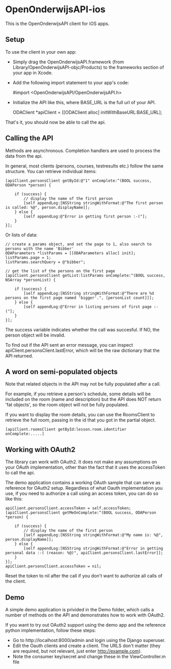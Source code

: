 OpenOnderwijsAPI-ios
====================

This is the OpenOnderwijsAPI client for iOS apps.

Setup
-----
To use the client in your own app:

* Simply drag the OpenOnderwijsAPI.framework (from Library/OpenOnderwijsAPI-objc/Products) to the frameworks section of your app in Xcode.
* Add the following import statement to your app's code:

    #import <OpenOnderwijsAPI/OpenOnderwijsAPI.h>

* Initialize the API like this, where BASE_URL is the full url of your API.

    ODAClient *apiClient = [[ODAClient alloc] initWithBaseURL:BASE_URL];

That's it, you should now be able to call the api.

Calling the API
---------------

Methods are asynchronous. Completion handlers are used to process the data from the api.

In general, most clients (persons, courses, testresults etc.) follow the same structure. You can retrieve individual items:

    [apiClient.personsClient getById:@"1" onComplete:^(BOOL success, ODAPerson *person) {
        
        if (success) {
            // display the name of the first person
            [self appendLog:[NSString stringWithFormat:@"The first person is called: %@", person.displayName]];
        } else {
            [self appendLog:@"Error in getting first person :-("];
        }
    }];
    
Or lists of data:

    // create a params object, and set the page to 1, also search to persons with the name 'Bibber'
    ODAParameters *listParams = [[ODAParameters alloc] init];
    listParams.page = 1;
    listParams.searchQuery = @"bibber";

    // get the list of the persons on the first page
    [apiClient.personsClient getList:listParams onComplete:^(BOOL success, NSArray *personList) {
     
        if (success) {
            [self appendLog:[NSString stringWithFormat:@"There are %d persons on the first page named 'bigger'.", [personList count]]];
        } else {
            [self appendLog:@"Error in listing persons of first page :-("];
        }
    }];


The success variable indicates whether the call was succesful. If NO, the person object will be invalid.

To find out if the API sent an error message, you can inspect apiClient.personsClient.lastError, which will be the raw dictionary that the API returned.

A word on semi-populated objects
--------------------------------
Note that related objects in the API may not be fully populated after a call.

For example, if you retrieve a person's schedule, some details will be included on the room (name and description) but the API does NOT return 'fat objects', so the room object will not be fully populated.

If you want to display the room details, you can use the RoomsClient to retrieve the full room, passing in the id that you got in the partial object.

    [apiClient.roomsClient getById:lesson.room.identifier onComplete:.....]

Working with OAuth2
-------------------
The library can work with OAuth2. It does not make any assumptions on your OAuth implementation, other than the fact that it uses the accessToken to call the api.

The demo application contains a working OAuth sample that can serve as reference for OAuth2 setup. Regardless of what Oauth implementation you use, if you need to authorize a call using an access token, you can do so like this:

    apiClient.personsClient.accessToken = self.accessToken;
    [apiClient.personsClient getMeOnComplete:^(BOOL success, ODAPerson *person) {
        
        if (success) {
            // display the name of the first person
            [self appendLog:[NSString stringWithFormat:@"My name is: %@", person.displayName]];
        } else {
            [self appendLog:[NSString stringWithFormat:@"Error in getting personal data :-( (reason: %@)", apiClient.personsClient.lastError]];
        }
    }];
    apiClient.personsClient.accessToken = nil;

Reset the token to nil after the call if you don't want to authorize all calls of the client.

Demo
----
A simple demo application is privided in the Demo folder, which calls a number of methods on the API and demonstrates how to work with OAuth2.

If you want to try out OAuth2 support using the demo app and the reference python implementation, follow these steps:

* Go to http://localhost:8000/admin and login using the Django superuser.
* Edit the Oauth clients and create a client. The URLS don't matter (they are required, but not relevant, just enter http://example.com).
* Note the consumer key/secret and change these in the ViewController.m file

